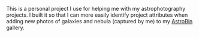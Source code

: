 This is a personal project I use for helping me with my astrophotography projects.
I built it so that I can more easily identify project attributes when adding new photos of 
galaxies and nebula (captured by me) to my [AstroBin]([url](https://app.astrobin.com/u/nickkohrn#gallery)) gallery.
